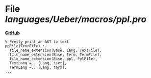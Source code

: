 # File _languages/Ueber/macros/ppl.pro_
**[GitHub](https://github.com/softlang/yas/blob/master/languages/Ueber/macros/ppl.pro)**
```
% Pretty print an AST to text
ppFile(TextFile) :-
  file_name_extension(Base, Lang, TextFile),
  file_name_extension(Base, term, TermFile),
  file_name_extension(Base, ppl, PplFile),
  TextLang =.. [Lang, text],
  TermLang =.. [Lang, term],
...
```

